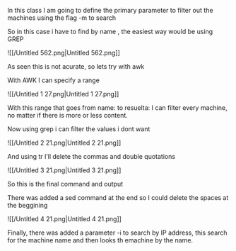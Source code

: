 In this class I am going to define the primary parameter to filter out the machines using the flag -m to search

  

So in this case i have to find by name , the easiest way would be using GREP

![[/Untitled 562.png|Untitled 562.png]]

As seen this is not acurate, so lets try with awk

  

With AWK I can specify a range

![[/Untitled 1 27.png|Untitled 1 27.png]]

With this range that goes from name: to resuelta: I can filter every machine, no matter if there is more or less content.

  

Now using grep i can filter the values i dont want

![[/Untitled 2 21.png|Untitled 2 21.png]]

And using tr I’ll delete the commas and double quotations

![[/Untitled 3 21.png|Untitled 3 21.png]]

So this is the final command and output

  

There was added a sed command at the end so I could delete the spaces at the beggining

![[/Untitled 4 21.png|Untitled 4 21.png]]

Finally, there was added a parameter -i to search by IP address, this search for the machine name and then looks th emachine by the name.